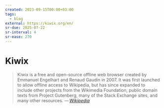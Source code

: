 ```yaml
---
created: 2023-09-15T00:00+03:00
tags:
  - blog
external: https://kiwix.org/en/
sr-due: 2025-07-22
sr-interval: 4
sr-ease: 270
---
```


# Kiwix

> Kiwix is a free and open-source offline web browser created by Emmanuel
> Engelhart and Renaud Gaudin in 2007. It was first launched to allow offline
> access to Wikipedia, but has since expanded to include other projects from the
> Wikimedia Foundation, public domain texts from Project Gutenberg, many of the
> Stack Exchange sites, and many other resources.
> — <cite>[Wikipedia](https://en.wikipedia.org/wiki/Kiwix)</cite>

